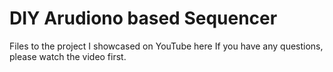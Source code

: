 # DIY Arudiono based Sequencer
Files to the project I showcased on YouTube here
If you have any questions, please watch the video first.
